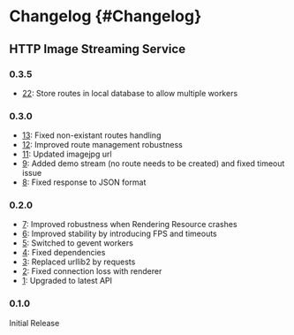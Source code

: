 Changelog {#Changelog}
============

## HTTP Image Streaming Service

### 0.3.5

* [22](https://github.com/BlueBrain/HTTPImageStreaming/pull/22):
  Store routes in local database to allow multiple workers

### 0.3.0

* [13](https://github.com/BlueBrain/HTTPImageStreaming/pull/13):
  Fixed non-existant routes handling
* [12](https://github.com/BlueBrain/HTTPImageStreaming/pull/12):
  Improved route management robustness
* [11](https://github.com/BlueBrain/HTTPImageStreaming/pull/11):
  Updated imagejpg url
* [9](https://github.com/BlueBrain/HTTPImageStreaming/pull/9):
  Added demo stream (no route needs to be created) and fixed timeout issue
* [8](https://github.com/BlueBrain/HTTPImageStreaming/pull/8):
  Fixed response to JSON format
  
### 0.2.0

* [7](https://github.com/BlueBrain/HTTPImageStreaming/pull/7):
  Improved robustness when Rendering Resource crashes
* [6](https://github.com/BlueBrain/HTTPImageStreaming/pull/6):
  Improved stability by introducing FPS and timeouts
* [5](https://github.com/BlueBrain/HTTPImageStreaming/pull/5):
  Switched to gevent workers
* [4](https://github.com/BlueBrain/HTTPImageStreaming/pull/4):
  Fixed dependencies
* [3](https://github.com/BlueBrain/HTTPImageStreaming/pull/3):
  Replaced urllib2 by requests
* [2](https://github.com/BlueBrain/HTTPImageStreaming/pull/2):
  Fixed connection loss with renderer
* [1](https://github.com/BlueBrain/HTTPImageStreaming/pull/1):
  Upgraded to latest API

### 0.1.0

Initial Release

